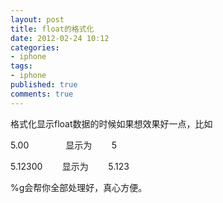 ```yaml
---
layout: post
title: float的格式化
date: 2012-02-24 10:12
categories:
- iphone
tags:
- iphone
published: true
comments: true
---
```

<p><p>格式化显示float数据的时候如果想效果好一点，比如</p>
<p>5.00               显示为        5</p>
<p>5.12300        显示为        5.123</p>
<p>%g会帮你全部处理好，真心方便。</p></p>
